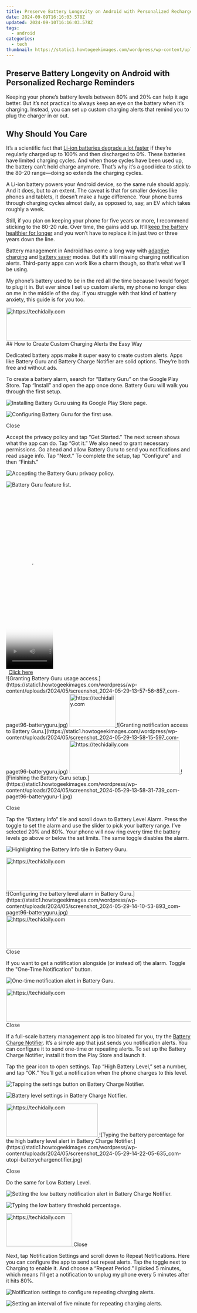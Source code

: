 ```yaml
---
title: Preserve Battery Longevity on Android with Personalized Recharge Reminders
date: 2024-09-09T16:16:03.578Z
updated: 2024-09-10T16:16:03.578Z
tags:
  - android
categories:
  - tech
thumbnail: https://static1.howtogeekimages.com/wordpress/wp-content/uploads/2024/05/hand-holding-a-smartphone-with-a-battery-charge-notification.jpg
---
```


## Preserve Battery Longevity on Android with Personalized Recharge Reminders

Keeping your phone’s battery levels between 80% and 20% can help it age better. But it’s not practical to always keep an eye on the battery when it’s charging. Instead, you can set up custom charging alerts that remind you to plug the charger in or out.

##  Why Should You Care

 It’s a scientific fact that [Li-ion batteries degrade a lot faster](https://batteryuniversity.com/article/bu-808-how-to-prolong-lithium-based-batteries) if they’re regularly charged up to 100% and then discharged to 0%. These batteries have limited charging cycles. And when those cycles have been used up, the battery can’t hold charge anymore. That’s why it’s a good idea to stick to the 80-20 range—doing so extends the charging cycles.

 A Li-ion battery powers your Android device, so the same rule should apply. And it does, but to an extent. The caveat is that for smaller devices like phones and tablets, it doesn’t make a huge difference. Your phone burns through charging cycles almost daily, as opposed to, say, an EV which takes roughly a week.

 Still, if you plan on keeping your phone for five years or more, I recommend sticking to the 80-20 rule. Over time, the gains add up. It’ll [keep the battery healthier for longer](https://review-topics.techidaily.com/how-to-change-location-on-facebook-dating-for-your-infinix-gt-10-pro-drfone-by-drfone-virtual-android/) and you won’t have to replace it in just two or three years down the line.

 Battery management in Android has come a long way with [adaptive charging](https://ai-video-editing.techidaily.com/updated-in-2024-how-to-add-green-screen-effects-in-phhotoshop/) and [battery saver](https://vp-tips.techidaily.com/updated-2024-approved-make-your-images-pop-with-backdrop-removal-techniques-in-canva/) modes. But it’s still missing charging notification alerts. Third-party apps can work like a charm though, so that’s what we’ll be using.

 My phone’s battery used to be in the red all the time because I would forget to plug it in. But ever since I set up custom alerts, my phone no longer dies on me in the middle of the day. If you struggle with that kind of battery anxiety, this guide is for you too.

<!-- affiliate ads begin -->
<a href="https://appsumo.8odi.net/c/5597632/2137411/7443" target="_top" id="2137411">
  <img src="//a.impactradius-go.com/display-ad/7443-2137411" border="0" alt="https://techidaily.com" width="600" height="90"/>
</a>
<img height="0" width="0" src="https://appsumo.8odi.net/i/5597632/2137411/7443" style="position:absolute;visibility:hidden;" border="0" />
<!-- affiliate ads end -->
##  How to Create Custom Charging Alerts the Easy Way

 Dedicated battery apps make it super easy to create custom alerts. Apps like Battery Guru and Battery Charge Notifier are solid options. They’re both free and without ads.

 To create a battery alarm, search for “Battery Guru” on the Google Play Store. Tap “Install” and open the app once done. Battery Guru will walk you through the first setup.

![Installing Battery Guru using its Google Play Store page.](https://static1.howtogeekimages.com/wordpress/wp-content/uploads/2024/05/screenshot_2024-05-29-14-03-18-794_com-android-vending.jpg) 

![Configuring Battery Guru for the first use.](https://static1.howtogeekimages.com/wordpress/wp-content/uploads/2024/05/screenshot_2024-05-29-13-57-47-640_com-paget96-batteryguru.jpg) 

Close 

 Accept the privacy policy and tap “Get Started.” The next screen shows what the app can do. Tap “Got it.” We also need to grant necessary permissions. Go ahead and allow Battery Guru to send you notifications and read usage info. Tap “Next.” To complete the setup, tap “Configure” and then “Finish.”

![Accepting the Battery Guru privacy policy.](https://static1.howtogeekimages.com/wordpress/wp-content/uploads/2024/05/screenshot_2024-05-29-13-57-49-773_com-paget96-batteryguru.jpg) 

![Battery Guru feature list.](https://static1.howtogeekimages.com/wordpress/wp-content/uploads/2024/05/screenshot_2024-05-29-13-57-53-012_com-paget96-batteryguru.jpg) 

<!-- affiliate ads begin -->
<span id="1938136">
					<video width="128" height="480" style="cursor:pointer"
           poster="//a.impactradius-go.com/display-clicktoplayimage/1938136.png"
           onclick="if(!this.playClicked){this.play();this.setAttribute('controls',true);this.playClicked=true;}">
	   <source src="//a.impactradius-go.com/display-ad/22993-1938136">
	   <img src="//a.impactradius-go.com/display-clicktoplayimage/1938136.png" style="border: none; height: 100%; width: 100%; object-fit: contain">
	</video>
	<div style="width:80px;text-align:center"><a href="javascript:window.open(decodeURIComponent('https%3A%2F%2Fhomestyler.sjv.io%2Fc%2F5597632%2F1938136%2F22993'), '_blank');void(0);">Click here</a></div>
</span>
<img height="0" width="0" src="https://imp.pxf.io/i/5597632/1938136/22993" style="position:absolute;visibility:hidden;" border="0" />
<!-- affiliate ads end -->
![Granting Battery Guru usage access.](https://static1.howtogeekimages.com/wordpress/wp-content/uploads/2024/05/screenshot_2024-05-29-13-57-56-857_com-paget96-batteryguru.jpg) 

<!-- affiliate ads begin -->
<a href="https://aligracehair.sjv.io/c/5597632/2135409/19272" target="_top" id="2135409">
  <img src="//a.impactradius-go.com/display-ad/19272-2135409" border="0" alt="https://techidaily.com" width="125" height="90"/>
</a>
<img height="0" width="0" src="https://aligracehair.sjv.io/i/5597632/2135409/19272" style="position:absolute;visibility:hidden;" border="0" />
<!-- affiliate ads end -->
![Granting notification access to Battery Guru.](https://static1.howtogeekimages.com/wordpress/wp-content/uploads/2024/05/screenshot_2024-05-29-13-58-15-597_com-paget96-batteryguru.jpg) 

<!-- affiliate ads begin -->
<a href="https://aligracehair.sjv.io/c/5597632/2115946/19272" target="_top" id="2115946">
  <img src="//a.impactradius-go.com/display-ad/19272-2115946" border="0" alt="https://techidaily.com" width="300" height="90"/>
</a>
<img height="0" width="0" src="https://aligracehair.sjv.io/i/5597632/2115946/19272" style="position:absolute;visibility:hidden;" border="0" />
<!-- affiliate ads end -->
![Finishing the Battery Guru setup.](https://static1.howtogeekimages.com/wordpress/wp-content/uploads/2024/05/screenshot_2024-05-29-13-58-31-739_com-paget96-batteryguru-1.jpg) 

Close 

 Tap the “Battery Info” tile and scroll down to Battery Level Alarm. Press the toggle to set the alarm and use the slider to pick your battery range. I’ve selected 20% and 80%. Your phone will now ring every time the battery levels go above or below the set limits. The same toggle disables the alarm.

![Highlighting the Battery Info tile in Battery Guru.](https://static1.howtogeekimages.com/wordpress/wp-content/uploads/2024/05/screenshot_2024-05-29-14-09-22-496_com-paget96-batteryguru.jpg) 

<!-- affiliate ads begin -->
<a href="https://appsumo.8odi.net/c/5597632/2137395/7443" target="_top" id="2137395">
  <img src="//a.impactradius-go.com/display-ad/7443-2137395" border="0" alt="https://techidaily.com" width="728" height="90"/>
</a>
<img height="0" width="0" src="https://appsumo.8odi.net/i/5597632/2137395/7443" style="position:absolute;visibility:hidden;" border="0" />
<!-- affiliate ads end -->
![Configuring the battery level alarm in Battery Guru.](https://static1.howtogeekimages.com/wordpress/wp-content/uploads/2024/05/screenshot_2024-05-29-14-10-53-893_com-paget96-batteryguru.jpg) 

<!-- affiliate ads begin -->
<a href="https://appsumo.8odi.net/c/5597632/2123731/7443" target="_top" id="2123731">
  <img src="//a.impactradius-go.com/display-ad/7443-2123731" border="0" alt="https://techidaily.com" width="728" height="90"/>
</a>
<img height="0" width="0" src="https://appsumo.8odi.net/i/5597632/2123731/7443" style="position:absolute;visibility:hidden;" border="0" />
<!-- affiliate ads end -->
Close 

 If you want to get a notification alongside (or instead of) the alarm. Toggle the "One-Time Notification" button.

![One-time notification alert in Battery Guru.](https://static1.howtogeekimages.com/wordpress/wp-content/uploads/2024/05/screenshot_2024-05-29-14-10-53-893_com-paget96-batteryguru-1.jpg) 

<!-- affiliate ads begin -->
<a href="https://appsumo.8odi.net/c/5597632/2123750/7443" target="_top" id="2123750">
  <img src="//a.impactradius-go.com/display-ad/7443-2123750" border="0" alt="https://techidaily.com" width="728" height="90"/>
</a>
<img height="0" width="0" src="https://appsumo.8odi.net/i/5597632/2123750/7443" style="position:absolute;visibility:hidden;" border="0" />
<!-- affiliate ads end -->
Close 

 If a full-scale battery management app is too bloated for you, try the [Battery Charge Notifier](https://www.anrdoezrs.net/links/3607085/type/dlg/sid/UUhtgUeUpU2003396/https://play.google.com/store/apps/details?id=com.utopi.batterychargenotifier). It’s a simple app that just sends you notification alerts. You can configure it to send one-time or repeating alerts. To set up the Battery Charge Notifier, install it from the Play Store and launch it.

 Tap the gear icon to open settings. Tap “High Battery Level,” set a number, and tap “OK.” You’ll get a notification when the phone charges to this level.

![Tapping the settings button on Battery Charge Notifier.](https://static1.howtogeekimages.com/wordpress/wp-content/uploads/2024/05/screenshot_2024-05-30-03-56-55-340_com-utopi-batterychargenotifier.jpg) 

![Battery level settings in Battery Charge Notifier.](https://static1.howtogeekimages.com/wordpress/wp-content/uploads/2024/05/screenshot_2024-05-30-03-57-13-032_com-utopi-batterychargenotifier.jpg) 

<!-- affiliate ads begin -->
<a href="https://bluettius.sjv.io/c/5597632/2139107/17108" target="_top" id="2139107">
  <img src="//a.impactradius-go.com/display-ad/17108-2139107" border="0" alt="https://techidaily.com" width="250" height="90"/>
</a>
<img height="0" width="0" src="https://bluettius.sjv.io/i/5597632/2139107/17108" style="position:absolute;visibility:hidden;" border="0" />
<!-- affiliate ads end -->
![Typing the battery percentage for the high battery level alert in Battery Charge Notifier.](https://static1.howtogeekimages.com/wordpress/wp-content/uploads/2024/05/screenshot_2024-05-29-14-22-05-635_com-utopi-batterychargenotifier.jpg) 

Close 

 Do the same for Low Battery Level.

![Setting the low battery notification alert in Battery Charge Notifier.](https://static1.howtogeekimages.com/wordpress/wp-content/uploads/2024/05/low.png) 

![Typing the low battery threshold percentage.](https://static1.howtogeekimages.com/wordpress/wp-content/uploads/2024/05/screenshot_2024-05-30-04-09-06-729_com-utopi-batterychargenotifier.jpg) 

<!-- affiliate ads begin -->
<a href="https://aligracehair.sjv.io/c/5597632/2135353/19272" target="_top" id="2135353">
  <img src="//a.impactradius-go.com/display-ad/19272-2135353" border="0" alt="https://techidaily.com" width="180" height="90"/>
</a>
<img height="0" width="0" src="https://aligracehair.sjv.io/i/5597632/2135353/19272" style="position:absolute;visibility:hidden;" border="0" />
<!-- affiliate ads end -->
Close 

 Next, tap Notification Settings and scroll down to Repeat Notifications. Here you can configure the app to send out repeat alerts. Tap the toggle next to Charging to enable it. And choose a “Repeat Period.” I picked 5 minutes, which means I’ll get a notification to unplug my phone every 5 minutes after it hits 80%.

![Notification settings to configure repeating charging alerts.](https://static1.howtogeekimages.com/wordpress/wp-content/uploads/2024/05/optmize.png) 

![Setting an interval of five minute for repeating charging alerts.](https://static1.howtogeekimages.com/wordpress/wp-content/uploads/2024/05/screenshot_2024-05-29-14-26-21-856_com-utopi-batterychargenotifier.jpg) 

<!-- affiliate ads begin -->
<span id="1424528">
					<video width="864" height="1536" style="cursor:pointer"
           poster="//a.impactradius-go.com/display-clicktoplayimage/1424528.png"
           onclick="if(!this.playClicked){this.play();this.setAttribute('controls',true);this.playClicked=true;}">
	   <source src="//a.impactradius-go.com/display-ad/16446-1424528">
	   <img src="//a.impactradius-go.com/display-clicktoplayimage/1424528.png" style="border: none; height: 100%; width: 100%; object-fit: contain">
	</video>
	<div style="width:540px;text-align:center"><a href="javascript:window.open(decodeURIComponent('https%3A%2F%2Flaganoo.pxf.io%2Fc%2F5597632%2F1424528%2F16446'), '_blank');void(0);">Click here</a></div>
</span>
<img height="0" width="0" src="https://imp.pxf.io/i/5597632/1424528/16446" style="position:absolute;visibility:hidden;" border="0" />
<!-- affiliate ads end -->
Close 

 Repeat the same steps for Discharging to get multiple notifications when the battery level drops below 20%.

##  How to Create Custom Charging Alerts Manually

 There’s a manual way to create battery alerts too. It’s a little more involved but it gives you the most control. We’ll use [MacroDroid](https://www.anrdoezrs.net/links/3607085/type/dlg/sid/UUhtgUeUpU2003396/https://play.google.com/store/apps/details?id=com.arlosoft.macrodroid&hl=en%5FUS)for this job. It’s an automation tool that lets you create routines with ease.

 When you open the app, it’ll walk you through its features. Simply tap the right arrow button until it drops you on the MacroDroid home.

![Installing the MacroDroid app from Google Play Store.](https://static1.howtogeekimages.com/wordpress/wp-content/uploads/2024/05/screenshot_2024-05-30-04-17-17-861_com-android-vending.jpg) 

<!-- affiliate ads begin -->
<a href="https://ephamedtechinc.pxf.io/c/5597632/2137227/26400" target="_top" id="2137227">
  <img src="//a.impactradius-go.com/display-ad/26400-2137227" border="0" alt="https://techidaily.com" width="728" height="90"/>
</a>
<img height="0" width="0" src="https://ephamedtechinc.pxf.io/i/5597632/2137227/26400" style="position:absolute;visibility:hidden;" border="0" />
<!-- affiliate ads end -->
![Launching the MacroDroid app from Google Play Store.](https://static1.howtogeekimages.com/wordpress/wp-content/uploads/2024/05/screenshot_2024-05-30-04-17-11-983_com-android-vending.jpg) 

<!-- affiliate ads begin -->
<a href="https://unicoeye.pxf.io/c/5597632/2134230/18498" target="_top" id="2134230">
  <img src="//a.impactradius-go.com/display-ad/18498-2134230" border="0" alt="https://techidaily.com" width="728" height="90"/>
</a>
<img height="0" width="0" src="https://unicoeye.pxf.io/i/5597632/2134230/18498" style="position:absolute;visibility:hidden;" border="0" />
<!-- affiliate ads end -->
![MacroDroid being set up on first launch.](https://static1.howtogeekimages.com/wordpress/wp-content/uploads/2024/05/screenshot_2024-05-29-20-22-14-216_com-arlosoft-macrodroid.jpg) 

Close 

 The MacroDroid home is packed with a ton of buttons, but you only need to use the “Add Macro” tile. Select it, then tap the plus icon next to Triggers. Select “Battery/Power” to expand it.

![Creating a new macro in MacroDroid.](https://static1.howtogeekimages.com/wordpress/wp-content/uploads/2024/05/screenshot_2024-05-29-21-50-54-637_com-arlosoft-macrodroid.jpg) 

<!-- affiliate ads begin -->
<a href="https://aligracehair.sjv.io/c/5597632/2135370/19272" target="_top" id="2135370">
  <img src="//a.impactradius-go.com/display-ad/19272-2135370" border="0" alt="https://techidaily.com" width="300" height="90"/>
</a>
<img height="0" width="0" src="https://aligracehair.sjv.io/i/5597632/2135370/19272" style="position:absolute;visibility:hidden;" border="0" />
<!-- affiliate ads end -->
![Creating a new trigger in MacroDroid.](https://static1.howtogeekimages.com/wordpress/wp-content/uploads/2024/05/screenshot_2024-05-30-04-30-38-834_com-arlosoft-macrodroid.jpg) 

Close 

 We want the battery level to trigger the alert, so let’s select its tile. Here, we’ll choose “Increase/Decrease” and tap “OK.” Pick “Increases to” and drag the slider to 80%. This set the upper limit, which now appears under Triggers.

![Creating a battery level trigger in MacroDroid.](https://static1.howtogeekimages.com/wordpress/wp-content/uploads/2024/05/screenshot_2024-05-30-04-30-44-268_com-arlosoft-macrodroid.jpg) 

![Configuring the high battery level trigger.](https://static1.howtogeekimages.com/wordpress/wp-content/uploads/2024/05/screenshot_2024-05-30-04-30-51-097_com-arlosoft-macrodroid.jpg) 

Close 

 Now tap the plus icon next to Actions. Scroll through the list and tap “Notification.” Select “Display Notification” and type the notification details. Tap “OK” when done.

![Creating a new action in MacroDroid.](https://static1.howtogeekimages.com/wordpress/wp-content/uploads/2024/05/screenshot_2024-05-30-04-31-31-542_com-arlosoft-macrodroid.jpg) 

<!-- affiliate ads begin -->
<a href="https://aligracehair.sjv.io/c/5597632/2115925/19272" target="_top" id="2115925">
  <img src="//a.impactradius-go.com/display-ad/19272-2115925" border="0" alt="https://techidaily.com" width="120" height="90"/>
</a>
<img height="0" width="0" src="https://aligracehair.sjv.io/i/5597632/2115925/19272" style="position:absolute;visibility:hidden;" border="0" />
<!-- affiliate ads end -->
![Notification action highlighted in the actions menu.](https://static1.howtogeekimages.com/wordpress/wp-content/uploads/2024/05/screenshot_2024-05-30-04-31-37-424_com-arlosoft-macrodroid.jpg) 

![Expanded notification action menu.](https://static1.howtogeekimages.com/wordpress/wp-content/uploads/2024/05/screenshot_2024-05-30-04-33-33-650_com-arlosoft-macrodroid.jpg) 

![Manually entering notification text and title for the macro action.](https://static1.howtogeekimages.com/wordpress/wp-content/uploads/2024/05/screenshot_2024-05-29-20-40-03-503_com-arlosoft-macrodroid.jpg) 

<!-- affiliate ads begin -->
<a href="https://aligracehair.sjv.io/c/5597632/2115916/19272" target="_top" id="2115916">
  <img src="//a.impactradius-go.com/display-ad/19272-2115916" border="0" alt="https://techidaily.com" width="300" height="90"/>
</a>
<img height="0" width="0" src="https://aligracehair.sjv.io/i/5597632/2115916/19272" style="position:absolute;visibility:hidden;" border="0" />
<!-- affiliate ads end -->
Close 

 To tie the trigger to the action we just created, give your macro a name. Tap the three-dot menu and tap “Test Actions.” The notification alert you just created should pop up. Finish by tapping “Save Changes.” The new macro is now active.

![Giving the new macro a name.](https://static1.howtogeekimages.com/wordpress/wp-content/uploads/2024/05/screenshot_2024-05-30-04-32-25-319_com-arlosoft-macrodroid.jpg) 

<!-- affiliate ads begin -->
<a href="https://aligracehair.sjv.io/c/5597632/2115921/19272" target="_top" id="2115921">
  <img src="//a.impactradius-go.com/display-ad/19272-2115921" border="0" alt="https://techidaily.com" width="728" height="90"/>
</a>
<img height="0" width="0" src="https://aligracehair.sjv.io/i/5597632/2115921/19272" style="position:absolute;visibility:hidden;" border="0" />
<!-- affiliate ads end -->
![Steps for testing and saving a new macro in MacroDroid.](https://static1.howtogeekimages.com/wordpress/wp-content/uploads/2024/05/screenshot_2024-05-30-04-32-35-597_com-arlosoft-macrodroid.jpg) 

![Testing the charging notification alert macro in MacroDroid.](https://static1.howtogeekimages.com/wordpress/wp-content/uploads/2024/05/screenshot_2024-05-29-20-50-23-309_com-arlosoft-macrodroid.jpg) 

Close 

 We need a second macro to set up the low-battery alerts. Happily, the steps are almost identical. Once again, tap the “Add Macro” tile on the MacroDroid home. Then, touch the plus icon next to Triggers and expand the Battery/Power menu. Select “Increase/Decrease” and tap “OK.” Keep “Decreases to” enabled and drag the slider to 20%. Then tap “OK.”

![Creating a new trigger in MacroDroid.](https://static1.howtogeekimages.com/wordpress/wp-content/uploads/2024/05/screenshot_2024-05-30-04-30-38-834_com-arlosoft-macrodroid.jpg) 

<!-- affiliate ads begin -->
<a href="https://appsumo.8odi.net/c/5597632/2118304/7443" target="_top" id="2118304">
  <img src="//a.impactradius-go.com/display-ad/7443-2118304" border="0" alt="https://techidaily.com" width="600" height="90"/>
</a>
<img height="0" width="0" src="https://appsumo.8odi.net/i/5597632/2118304/7443" style="position:absolute;visibility:hidden;" border="0" />
<!-- affiliate ads end -->
![Configuring the high battery level trigger.](https://static1.howtogeekimages.com/wordpress/wp-content/uploads/2024/05/screenshot_2024-05-30-04-30-51-097_com-arlosoft-macrodroid.jpg) 

<!-- affiliate ads begin -->
<a href="https://25home.pxf.io/c/5597632/2123467/16836" target="_top" id="2123467">
  <img src="//a.impactradius-go.com/display-ad/16836-2123467" border="0" alt="https://techidaily.com" width="120" height="90"/>
</a>
<img height="0" width="0" src="https://25home.pxf.io/i/5597632/2123467/16836" style="position:absolute;visibility:hidden;" border="0" />
<!-- affiliate ads end -->
![Configuring the low battery trigger in MacroDroid.](https://static1.howtogeekimages.com/wordpress/wp-content/uploads/2024/05/screenshot_2024-05-30-04-33-25-274_com-arlosoft-macrodroid.jpg) 

Close 

 With the trigger ready, we just need the corresponding action. Tap the plus icon next to Actions and expand Notifications. Now tap “Display Notification” and give your alert a title and text. Give the macro a name, test it, and save it using the three-dot menu button.

![Creating a new action in MacroDroid.](https://static1.howtogeekimages.com/wordpress/wp-content/uploads/2024/05/screenshot_2024-05-30-04-31-31-542_com-arlosoft-macrodroid.jpg) 

![Notification action highlighted in the actions menu.](https://static1.howtogeekimages.com/wordpress/wp-content/uploads/2024/05/screenshot_2024-05-30-04-31-37-424_com-arlosoft-macrodroid.jpg) 

<!-- affiliate ads begin -->
<a href="https://appsumo.8odi.net/c/5597632/2130874/7443" target="_top" id="2130874">
  <img src="//a.impactradius-go.com/display-ad/7443-2130874" border="0" alt="https://techidaily.com" width="728" height="90"/>
</a>
<img height="0" width="0" src="https://appsumo.8odi.net/i/5597632/2130874/7443" style="position:absolute;visibility:hidden;" border="0" />
<!-- affiliate ads end -->
![Expanded notification action menu.](https://static1.howtogeekimages.com/wordpress/wp-content/uploads/2024/05/screenshot_2024-05-30-04-33-33-650_com-arlosoft-macrodroid.jpg) 

![Creating the low battery alert in MacroDroid.](https://static1.howtogeekimages.com/wordpress/wp-content/uploads/2024/05/screenshot_2024-05-30-05-07-39-990_com-arlosoft-macrodroid.jpg) 

<!-- affiliate ads begin -->
<a href="https://wigfever.sjv.io/c/5597632/2014857/22899" target="_top" id="2014857">
  <img src="//a.impactradius-go.com/display-ad/22899-2014857" border="0" alt="https://techidaily.com" width="320" height="90"/>
</a>
<img height="0" width="0" src="https://wigfever.sjv.io/i/5597632/2014857/22899" style="position:absolute;visibility:hidden;" border="0" />
<!-- affiliate ads end -->
Close 

 On the bottom menu, go to the Macros tab to find the two newly created macros. Be sure they’re both active and that MacroDroid is running. You can also [change the notification sounds](https://howto.techidaily.com/what-to-do-if-your-sony-xperia-1-v-auto-does-not-work-drfone-by-drfone-fix-android-problems-fix-android-problems/) for these alerts.

![Both notification alert macros active in the Macros tab.](https://static1.howtogeekimages.com/wordpress/wp-content/uploads/2024/05/screenshot_2024-05-30-04-34-40-198_com-arlosoft-macrodroid.jpg) 

Close 

 Battery optimization can sometimes interfere with the macros, so I recommend disabling it for MacroDroid. Hop over to the Settings tab and tap “Ignore Battery Optimization.” Finally, tap “Allow."

---

 Now, you know three creative ways to set up custom charging notifications on Android. Of course, you never have to baby your phone with strict reminders, but loosely sticking to the 80-20 range keeps the battery going for longer.

<ins class="adsbygoogle"
     style="display:block"
     data-ad-format="autorelaxed"
     data-ad-client="ca-pub-7571918770474297"
     data-ad-slot="1223367746"></ins>



<ins class="adsbygoogle"
     style="display:block"
     data-ad-client="ca-pub-7571918770474297"
     data-ad-slot="8358498916"
     data-ad-format="auto"
     data-full-width-responsive="true"></ins>


